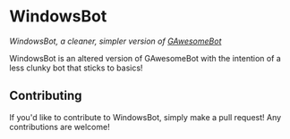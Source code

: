# WindowsBot

*WindowsBot, a cleaner, simpler version of [GAwesomeBot](https://bot.gilbertgobbels.xyz)*

WindowsBot is an altered version of GAwesomeBot with the intention of a less clunky bot that sticks to basics!

## Contributing
If you'd like to contribute to WindowsBot, simply make a pull request! Any contributions are welcome!
